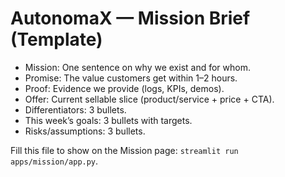 # AutonomaX — Mission Brief (Template)

- Mission: One sentence on why we exist and for whom.
- Promise: The value customers get within 1–2 hours.
- Proof: Evidence we provide (logs, KPIs, demos).
- Offer: Current sellable slice (product/service + price + CTA).
- Differentiators: 3 bullets.
- This week’s goals: 3 bullets with targets.
- Risks/assumptions: 3 bullets.

Fill this file to show on the Mission page: `streamlit run apps/mission/app.py`.

